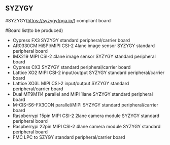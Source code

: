 ## SYZYGY

#SYZYGY(https://syzygyfpga.io/) compliant board

#Board list(to be produced) 
- Cypress FX3 SYZYGY standard peripheral/carrier board
- AR0330CM HiSPI/MIPI CSI-2 4lane image sensor SYZYGY standard peripheral board
- IMX219 MIPI CSI-2 4lane image sensor SYZYGY standard peripheral board
- Cypress CX3 SYZYGY standard peripheral/carrier board
- Lattice XO2 MIPI CSI-2 input/output SYZYGY standard peripheral/carrier board
- Lattice XO3L MIPI CSI-2 input/output SYZYGY standard peripheral/carrier board
- Dual MT9M114 parallel and MIPI 1lane SYZYGY standard peripheral board
- M-CIS-S6-FX3CON parallel/MIPI SYZYGY standard peripheral/carrier board
- Raspberrypi 15pin MIPI CSI-2 2lane camera module SYZYGY standard peripheral board
- Raspberrypi 22pin MIPI CSI-2 4lane camera module SYZYGY standard peripheral board
- FMC LPC to SZYGY standard peripheral/carrier board
